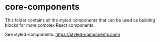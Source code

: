 # core-components

This folder contains all the styled components that can be used as building blocks for more complex React components.

See styled-components: https://styled-components.com/